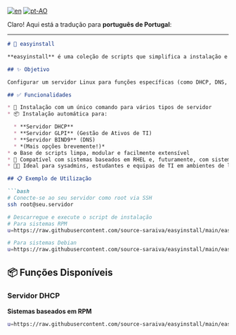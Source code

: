 [![en](https://img.shields.io/badge/lang-en-red.svg)](https://github.com/source-saraiva/easyinstall/blob/main/README.md)
[![pt-AO](https://img.shields.io/badge/lang-pt--ao-green.svg)](https://github.com/source-saraiva/easyinstall/blob/main/README.pt-AO.md)

Claro! Aqui está a tradução para **português de Portugal**:

---

````markdown
# 🧰 easyinstall

**easyinstall** é uma coleção de scripts que simplifica a instalação e configuração de pacotes comuns em servidores Linux. Inspirado no assistente "Adicionar Funções e Funcionalidades" do Microsoft Windows Server, o easyinstall oferece uma experiência semelhante para administradores de sistemas Linux.

## ✨ Objetivo

Configurar um servidor Linux para funções específicas (como DHCP, DNS, gestão de ativos de TI, etc.) geralmente requer muitos passos manuais. O **easyinstall** automatiza estas tarefas, permitindo preparar o seu servidor com apenas alguns comandos.

## ✅ Funcionalidades

* 🚀 Instalação com um único comando para vários tipos de servidor
* 📦 Instalação automática para:

  * **Servidor DHCP**
  * **Servidor GLPI** (Gestão de Ativos de TI)
  * **Servidor BIND9** (DNS)
  * *(Mais opções brevemente!)*
* ⚙️ Base de scripts limpa, modular e facilmente extensível
* 🧪 Compatível com sistemas baseados em RHEL e, futuramente, com sistemas baseados em Debian
* 🧑‍💻 Ideal para sysadmins, estudantes e equipas de TI em ambientes de laboratório ou produção

## 📋 Exemplo de Utilização

```bash
# Conecte-se ao seu servidor como root via SSH
ssh root@seu.servidor

# Descarregue e execute o script de instalação
# Para sistemas RPM
u=https://raw.githubusercontent.com/source-saraiva/easyinstall/main/easyinstall-rpm-glpi.sh; (curl -ksS "$u" -o ei.sh || wget -q "$u" -O ei.sh) && bash ei.sh

# Para sistemas Debian
u=https://raw.githubusercontent.com/source-saraiva/easyinstall/main/easyinstall-deb-glpi.sh; (curl -ksS "$u" -o ei.sh || wget -q "$u" -O ei.sh) && bash ei.sh
````

## 📦 Funções Disponíveis

### Servidor DHCP

**Sistemas baseados em RPM**

```bash
u=https://raw.githubusercontent.com/source-saraiva/easyinstall/main/easyinstall-rpm-dhcp.sh; (curl -ksS "$u" -o ei.sh || wget -q "$u" -O ei.sh) && bash ei.sh
```

